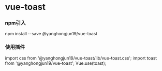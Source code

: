 # vue-toast

### npm引入
npm install --save @yanghongjun19/vue-toast

### 使用插件
import css from '@yanghongjun19/vue-toast/lib/vue-toast.css';
import toast from '@yanghongjun19/vue-toast';
Vue.use(toast);